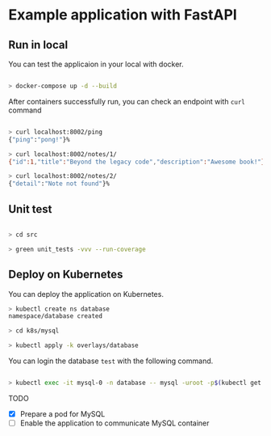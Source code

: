 # Example application with FastAPI
## Run in local

You can test the applicaion in your local with docker.

```bash

> docker-compose up -d --build

```

After containers successfully run, you can check an endpoint with `curl` command

```bash

> curl localhost:8002/ping
{"ping":"pong!"}%

> curl localhost:8002/notes/1/
{"id":1,"title":"Beyond the legacy code","description":"Awesome book!"}%

> curl localhost:8002/notes/2/
{"detail":"Note not found"}%

```
## Unit test

```bash

> cd src

> green unit_tests -vvv --run-coverage

```

## Deploy on Kubernetes

You can deploy the application on Kubernetes.

```bash
> kubectl create ns database
namespace/database created

> cd k8s/mysql

> kubectl apply -k overlays/database

```

You can login the database `test` with the following command.

```bash

> kubectl exec -it mysql-0 -n database -- mysql -uroot -p$(kubectl get secret -n database  mysql-secret -o yaml | grep MYSQL_ROOT_PASSWORD | sed 's/.*.: \(.*\)/\1/' | base64 --decode) test

```

TODO
- [x] Prepare a pod for MySQL
- [ ] Enable the application to communicate MySQL container
